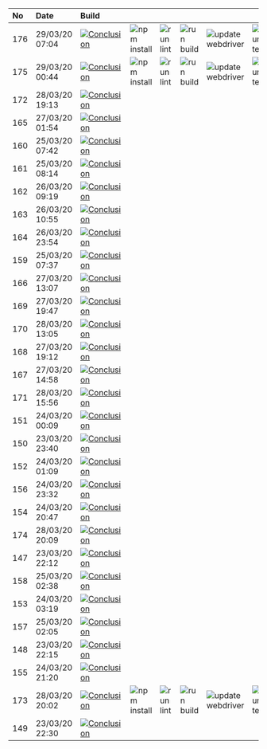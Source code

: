 | No  | Date           | Build                                                                                                                                                                       |                                                                      |                                                                |                                                                  |                                                                                |                                                                |
| :-- | :------------- | :-------------------------------------------------------------------------------------------------------------------------------------------------------------------------- | :------------------------------------------------------------------- | :------------------------------------------------------------- | :--------------------------------------------------------------- | :----------------------------------------------------------------------------- | :------------------------------------------------------------- |
| 176 | 29/03/20 07:04 | [![Conclusion](https://img.shields.io/badge/build-pass-brightgreen)](https://github.com/e2e-boilerplate/protractor-typescript-ts-node-jasmine-assert/actions/runs/65777973) | ![npm install](https://img.shields.io/badge/npm-install-brightgreen) | ![run lint](https://img.shields.io/badge/run-lint-brightgreen) | ![run build](https://img.shields.io/badge/run-build-brightgreen) | ![update webdriver](https://img.shields.io/badge/update-webdriver-brightgreen) | ![run test](https://img.shields.io/badge/run-test-brightgreen) |
| 175 | 29/03/20 00:44 | [![Conclusion](https://img.shields.io/badge/build-pass-brightgreen)](https://github.com/e2e-boilerplate/protractor-typescript-ts-node-jasmine-assert/actions/runs/65641393) | ![npm install](https://img.shields.io/badge/npm-install-brightgreen) | ![run lint](https://img.shields.io/badge/run-lint-brightgreen) | ![run build](https://img.shields.io/badge/run-build-brightgreen) | ![update webdriver](https://img.shields.io/badge/update-webdriver-brightgreen) | ![run test](https://img.shields.io/badge/run-test-brightgreen) |
| 172 | 28/03/20 19:13 | [![Conclusion](https://img.shields.io/badge/build-pass-brightgreen)](https://github.com/e2e-boilerplate/protractor-typescript-ts-node-jasmine-assert/actions/runs/65521229) |                                                                      |                                                                |                                                                  |                                                                                |                                                                |
| 165 | 27/03/20 01:54 | [![Conclusion](https://img.shields.io/badge/build-pass-brightgreen)](https://github.com/e2e-boilerplate/protractor-typescript-ts-node-jasmine-assert/actions/runs/64366767) |                                                                      |                                                                |                                                                  |                                                                                |                                                                |
| 160 | 25/03/20 07:42 | [![Conclusion](https://img.shields.io/badge/build-pass-brightgreen)](https://github.com/e2e-boilerplate/protractor-typescript-ts-node-jasmine-assert/actions/runs/62952774) |                                                                      |                                                                |                                                                  |                                                                                |                                                                |
| 161 | 25/03/20 08:14 | [![Conclusion](https://img.shields.io/badge/build-pass-brightgreen)](https://github.com/e2e-boilerplate/protractor-typescript-ts-node-jasmine-assert/actions/runs/62974160) |                                                                      |                                                                |                                                                  |                                                                                |                                                                |
| 162 | 26/03/20 09:19 | [![Conclusion](https://img.shields.io/badge/build-pass-brightgreen)](https://github.com/e2e-boilerplate/protractor-typescript-ts-node-jasmine-assert/actions/runs/63810010) |                                                                      |                                                                |                                                                  |                                                                                |                                                                |
| 163 | 26/03/20 10:55 | [![Conclusion](https://img.shields.io/badge/build-pass-brightgreen)](https://github.com/e2e-boilerplate/protractor-typescript-ts-node-jasmine-assert/actions/runs/63871489) |                                                                      |                                                                |                                                                  |                                                                                |                                                                |
| 164 | 26/03/20 23:54 | [![Conclusion](https://img.shields.io/badge/build-pass-brightgreen)](https://github.com/e2e-boilerplate/protractor-typescript-ts-node-jasmine-assert/actions/runs/64316382) |                                                                      |                                                                |                                                                  |                                                                                |                                                                |
| 159 | 25/03/20 07:37 | [![Conclusion](https://img.shields.io/badge/build-pass-brightgreen)](https://github.com/e2e-boilerplate/protractor-typescript-ts-node-jasmine-assert/actions/runs/62951459) |                                                                      |                                                                |                                                                  |                                                                                |                                                                |
| 166 | 27/03/20 13:07 | [![Conclusion](https://img.shields.io/badge/build-pass-brightgreen)](https://github.com/e2e-boilerplate/protractor-typescript-ts-node-jasmine-assert/actions/runs/64773686) |                                                                      |                                                                |                                                                  |                                                                                |                                                                |
| 169 | 27/03/20 19:47 | [![Conclusion](https://img.shields.io/badge/build-pass-brightgreen)](https://github.com/e2e-boilerplate/protractor-typescript-ts-node-jasmine-assert/actions/runs/64985253) |                                                                      |                                                                |                                                                  |                                                                                |                                                                |
| 170 | 28/03/20 13:05 | [![Conclusion](https://img.shields.io/badge/build-pass-brightgreen)](https://github.com/e2e-boilerplate/protractor-typescript-ts-node-jasmine-assert/actions/runs/65373503) |                                                                      |                                                                |                                                                  |                                                                                |                                                                |
| 168 | 27/03/20 19:12 | [![Conclusion](https://img.shields.io/badge/build-pass-brightgreen)](https://github.com/e2e-boilerplate/protractor-typescript-ts-node-jasmine-assert/actions/runs/64974193) |                                                                      |                                                                |                                                                  |                                                                                |                                                                |
| 167 | 27/03/20 14:58 | [![Conclusion](https://img.shields.io/badge/build-pass-brightgreen)](https://github.com/e2e-boilerplate/protractor-typescript-ts-node-jasmine-assert/actions/runs/64835471) |                                                                      |                                                                |                                                                  |                                                                                |                                                                |
| 171 | 28/03/20 15:56 | [![Conclusion](https://img.shields.io/badge/build-pass-brightgreen)](https://github.com/e2e-boilerplate/protractor-typescript-ts-node-jasmine-assert/actions/runs/65439882) |                                                                      |                                                                |                                                                  |                                                                                |                                                                |
| 151 | 24/03/20 00:09 | [![Conclusion](https://img.shields.io/badge/build-pass-brightgreen)](https://github.com/e2e-boilerplate/protractor-typescript-ts-node-jasmine-assert/actions/runs/61947730) |                                                                      |                                                                |                                                                  |                                                                                |                                                                |
| 150 | 23/03/20 23:40 | [![Conclusion](https://img.shields.io/badge/build-pass-brightgreen)](https://github.com/e2e-boilerplate/protractor-typescript-ts-node-jasmine-assert/actions/runs/61932726) |                                                                      |                                                                |                                                                  |                                                                                |                                                                |
| 152 | 24/03/20 01:09 | [![Conclusion](https://img.shields.io/badge/build-pass-brightgreen)](https://github.com/e2e-boilerplate/protractor-typescript-ts-node-jasmine-assert/actions/runs/61971468) |                                                                      |                                                                |                                                                  |                                                                                |                                                                |
| 156 | 24/03/20 23:32 | [![Conclusion](https://img.shields.io/badge/build-pass-brightgreen)](https://github.com/e2e-boilerplate/protractor-typescript-ts-node-jasmine-assert/actions/runs/62713139) |                                                                      |                                                                |                                                                  |                                                                                |                                                                |
| 154 | 24/03/20 20:47 | [![Conclusion](https://img.shields.io/badge/build-pass-brightgreen)](https://github.com/e2e-boilerplate/protractor-typescript-ts-node-jasmine-assert/actions/runs/62642195) |                                                                      |                                                                |                                                                  |                                                                                |                                                                |
| 174 | 28/03/20 20:09 | [![Conclusion](https://img.shields.io/badge/build-pass-brightgreen)](https://github.com/e2e-boilerplate/protractor-typescript-ts-node-jasmine-assert/actions/runs/65544949) |                                                                      |                                                                |                                                                  |                                                                                |                                                                |
| 147 | 23/03/20 22:12 | [![Conclusion](https://img.shields.io/badge/build-pass-brightgreen)](https://github.com/e2e-boilerplate/protractor-typescript-ts-node-jasmine-assert/actions/runs/61899688) |                                                                      |                                                                |                                                                  |                                                                                |                                                                |
| 158 | 25/03/20 02:38 | [![Conclusion](https://img.shields.io/badge/build-pass-brightgreen)](https://github.com/e2e-boilerplate/protractor-typescript-ts-node-jasmine-assert/actions/runs/62788287) |                                                                      |                                                                |                                                                  |                                                                                |                                                                |
| 153 | 24/03/20 03:19 | [![Conclusion](https://img.shields.io/badge/build-pass-brightgreen)](https://github.com/e2e-boilerplate/protractor-typescript-ts-node-jasmine-assert/actions/runs/62025824) |                                                                      |                                                                |                                                                  |                                                                                |                                                                |
| 157 | 25/03/20 02:05 | [![Conclusion](https://img.shields.io/badge/build-pass-brightgreen)](https://github.com/e2e-boilerplate/protractor-typescript-ts-node-jasmine-assert/actions/runs/62775679) |                                                                      |                                                                |                                                                  |                                                                                |                                                                |
| 148 | 23/03/20 22:15 | [![Conclusion](https://img.shields.io/badge/build-pass-brightgreen)](https://github.com/e2e-boilerplate/protractor-typescript-ts-node-jasmine-assert/actions/runs/61899951) |                                                                      |                                                                |                                                                  |                                                                                |                                                                |
| 155 | 24/03/20 21:20 | [![Conclusion](https://img.shields.io/badge/build-pass-brightgreen)](https://github.com/e2e-boilerplate/protractor-typescript-ts-node-jasmine-assert/actions/runs/62659611) |                                                                      |                                                                |                                                                  |                                                                                |                                                                |
| 173 | 28/03/20 20:02 | [![Conclusion](https://img.shields.io/badge/build-pass-brightgreen)](https://github.com/e2e-boilerplate/protractor-typescript-ts-node-jasmine-assert/actions/runs/65533114) | ![npm install](https://img.shields.io/badge/npm-install-brightgreen) | ![run lint](https://img.shields.io/badge/run-lint-brightgreen) | ![run build](https://img.shields.io/badge/run-build-brightgreen) | ![update webdriver](https://img.shields.io/badge/update-webdriver-brightgreen) | ![run test](https://img.shields.io/badge/run-test-brightgreen) |
| 149 | 23/03/20 22:30 | [![Conclusion](https://img.shields.io/badge/build-pass-brightgreen)](https://github.com/e2e-boilerplate/protractor-typescript-ts-node-jasmine-assert/actions/runs/61904770) |                                                                      |                                                                |                                                                  |                                                                                |                                                                |